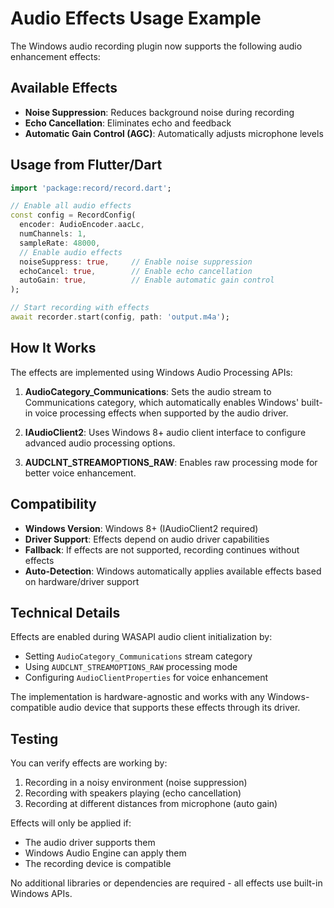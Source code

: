# Audio Effects Usage Example

The Windows audio recording plugin now supports the following audio enhancement effects:

## Available Effects
- **Noise Suppression**: Reduces background noise during recording
- **Echo Cancellation**: Eliminates echo and feedback 
- **Automatic Gain Control (AGC)**: Automatically adjusts microphone levels

## Usage from Flutter/Dart

```dart
import 'package:record/record.dart';

// Enable all audio effects
const config = RecordConfig(
  encoder: AudioEncoder.aacLc,
  numChannels: 1,
  sampleRate: 48000,
  // Enable audio effects
  noiseSuppress: true,     // Enable noise suppression
  echoCancel: true,        // Enable echo cancellation  
  autoGain: true,          // Enable automatic gain control
);

// Start recording with effects
await recorder.start(config, path: 'output.m4a');
```

## How It Works

The effects are implemented using Windows Audio Processing APIs:

1. **AudioCategory_Communications**: Sets the audio stream to Communications category, which automatically enables Windows' built-in voice processing effects when supported by the audio driver.

2. **IAudioClient2**: Uses Windows 8+ audio client interface to configure advanced audio processing options.

3. **AUDCLNT_STREAMOPTIONS_RAW**: Enables raw processing mode for better voice enhancement.

## Compatibility

- **Windows Version**: Windows 8+ (IAudioClient2 required)
- **Driver Support**: Effects depend on audio driver capabilities
- **Fallback**: If effects are not supported, recording continues without effects
- **Auto-Detection**: Windows automatically applies available effects based on hardware/driver support

## Technical Details

Effects are enabled during WASAPI audio client initialization by:
- Setting `AudioCategory_Communications` stream category
- Using `AUDCLNT_STREAMOPTIONS_RAW` processing mode
- Configuring `AudioClientProperties` for voice enhancement

The implementation is hardware-agnostic and works with any Windows-compatible audio device that supports these effects through its driver.

## Testing

You can verify effects are working by:
1. Recording in a noisy environment (noise suppression)
2. Recording with speakers playing (echo cancellation)  
3. Recording at different distances from microphone (auto gain)

Effects will only be applied if:
- The audio driver supports them
- Windows Audio Engine can apply them
- The recording device is compatible

No additional libraries or dependencies are required - all effects use built-in Windows APIs.
